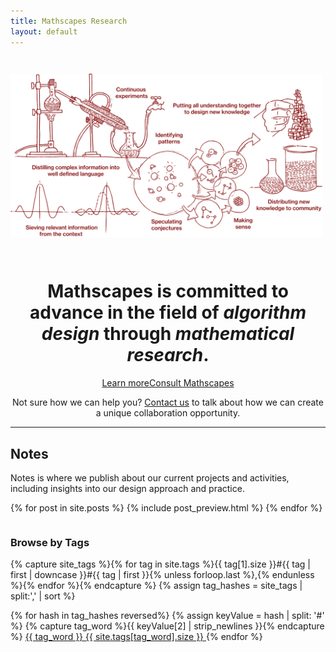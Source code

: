 ```yaml
---
title: Mathscapes Research
layout: default
---
```


<img class="animated fadeInDown" src="/assets/images/process.svg" style="margin-bottom: 2em; margin-top: 2em; max-width: 500px;">

<center>
<h1 class="animated fadeInDown" style="max-width:600px;">Mathscapes is committed to advance in the field of <i>algorithm design</i> through <i>mathematical research</i>.</h1>
</center>

<center class="animated fadeIn delay-1s">
<a class="btn" href="about">Learn more</a><a class="primary-btn" href="about">Consult Mathscapes <ion-icon name="open" style="color:white;"></ion-icon></a><br/>
<p class="tertiary">Not sure how we can help you? <ion-icon name="mail"></ion-icon> <a href="mailto: hello@mathscapes.xyz">Contact us</a> to talk about how we can create a unique collaboration opportunity.</p>
</center>

<hr/>

## <ion-icon name="list-box"></ion-icon> Notes
<p style="max-width: 500px;">Notes is where we publish about our current projects and activities, including insights into our design approach and practice.</p>

<div class="posts">
<table style="width=100%">
  {% for post in site.posts %}
    {% include post_preview.html %}
  {% endfor %}
</table>
</div>

### <ion-icon name="pricetags"></ion-icon> Browse by Tags

<!-- <div>
{% for tag in site.tags %}
  <a class="tag" href="{{ site.baseurl }}/notes/tag/{{ tag | first | downcase | replace: ' ','-' }}">{{ tag | first }}</a>{% unless forloop.last %}{% endunless %}
{% endfor %}
</div> -->

<div>
{% capture site_tags %}{% for tag in site.tags %}{{ tag[1].size }}#{{ tag | first | downcase }}#{{ tag | first }}{% unless forloop.last %},{% endunless %}{% endfor %}{% endcapture %}
{% assign tag_hashes = site_tags | split:',' | sort %}

{% for hash in tag_hashes reversed%}
  {% assign keyValue = hash | split: '#' %}
  {% capture tag_word %}{{ keyValue[2] | strip_newlines }}{% endcapture %}
    <a class="tag" href="{{ site.baseurl }}/notes/tag/{{ tag_word | downcase | replace: ' ','-' }}">
      {{ tag_word }} <span class="count">{{ site.tags[tag_word].size }}</span>
    </a>
{% endfor %}
</div>

<!-- ## Authors

<div>
{% for author in site.authors %}
  <a href="{{ author.url }}">{{ author.name }}</a>{% unless forloop.last %} &nbsp; {% endunless %}
{% endfor %}
</div> -->